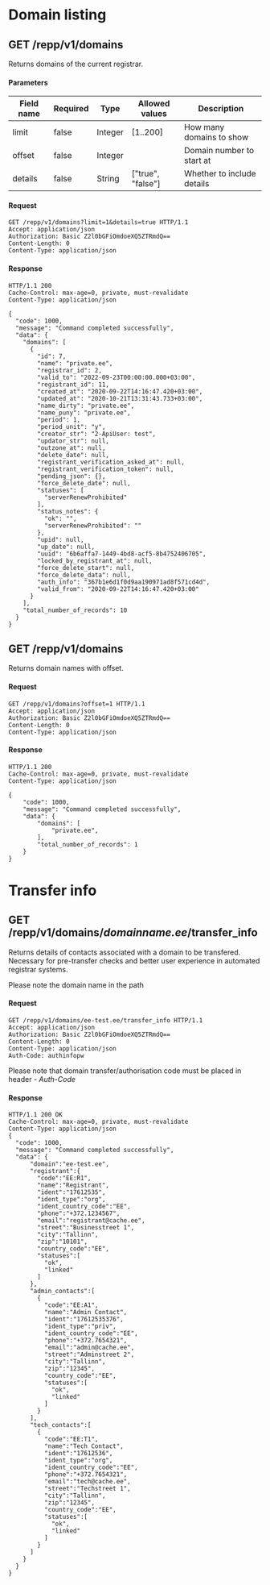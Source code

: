 # Domain listing

## GET /repp/v1/domains
Returns domains of the current registrar.


#### Parameters

| Field name | Required |  Type   |  Allowed values   |        Description         |
| ---------- | -------- |  ----   |  --------------   |        -----------         |
|   limit    |  false   | Integer |     [1..200]      |  How many domains to show  |
|   offset   |  false   | Integer |                   | Domain number to start at  |
|  details   |  false   | String  | ["true", "false"] | Whether to include details |

#### Request
```
GET /repp/v1/domains?limit=1&details=true HTTP/1.1
Accept: application/json
Authorization: Basic Z2l0bGFiOmdoeXQ5ZTRmdQ==
Content-Length: 0
Content-Type: application/json
```

#### Response
```
HTTP/1.1 200
Cache-Control: max-age=0, private, must-revalidate
Content-Type: application/json

{
  "code": 1000,
  "message": "Command completed successfully",
  "data": {
    "domains": [
      {
        "id": 7,
        "name": "private.ee",
        "registrar_id": 2,
        "valid_to": "2022-09-23T00:00:00.000+03:00",
        "registrant_id": 11,
        "created_at": "2020-09-22T14:16:47.420+03:00",
        "updated_at": "2020-10-21T13:31:43.733+03:00",
        "name_dirty": "private.ee",
        "name_puny": "private.ee",
        "period": 1,
        "period_unit": "y",
        "creator_str": "2-ApiUser: test",
        "updator_str": null,
        "outzone_at": null,
        "delete_date": null,
        "registrant_verification_asked_at": null,
        "registrant_verification_token": null,
        "pending_json": {},
        "force_delete_date": null,
        "statuses": [
          "serverRenewProhibited"
        ],
        "status_notes": {
          "ok": "",
          "serverRenewProhibited": ""
        },
        "upid": null,
        "up_date": null,
        "uuid": "6b6affa7-1449-4bd8-acf5-8b4752406705",
        "locked_by_registrant_at": null,
        "force_delete_start": null,
        "force_delete_data": null,
        "auth_info": "367b1e6d1f0d9aa190971ad8f571cd4d",
        "valid_from": "2020-09-22T14:16:47.420+03:00"
      }
    ],
    "total_number_of_records": 10
  }
}
```

## GET /repp/v1/domains
Returns domain names with offset.


#### Request
```
GET /repp/v1/domains?offset=1 HTTP/1.1
Accept: application/json
Authorization: Basic Z2l0bGFiOmdoeXQ5ZTRmdQ==
Content-Length: 0
Content-Type: application/json
```

#### Response
```
HTTP/1.1 200
Cache-Control: max-age=0, private, must-revalidate
Content-Type: application/json

{
    "code": 1000,
    "message": "Command completed successfully",
    "data": {
        "domains": [
            "private.ee",
        ],
        "total_number_of_records": 1
    }
}
```

# Transfer info

## GET /repp/v1/domains/*domainname.ee*/transfer_info
Returns details of contacts associated with a domain to be transfered. Necessary for pre-transfer checks and better user experience in automated registrar systems.

Please note the domain name in the path

#### Request
```
GET /repp/v1/domains/ee-test.ee/transfer_info HTTP/1.1
Accept: application/json
Authorization: Basic Z2l0bGFiOmdoeXQ5ZTRmdQ==
Content-Length: 0
Content-Type: application/json
Auth-Code: authinfopw
```

Please note that domain transfer/authorisation code must be placed in header - *Auth-Code*

#### Response
```
HTTP/1.1 200 OK
Cache-Control: max-age=0, private, must-revalidate
Content-Type: application/json
{
  "code": 1000,
  "message": "Command completed successfully",
  "data": {
      "domain":"ee-test.ee",
      "registrant":{
        "code":"EE:R1",
        "name":"Registrant",
        "ident":"17612535",
        "ident_type":"org",
        "ident_country_code":"EE",
        "phone":"+372.1234567",
        "email":"registrant@cache.ee",
        "street":"Businesstreet 1",
        "city":"Tallinn",
        "zip":"10101",
        "country_code":"EE",
        "statuses":[
          "ok",
          "linked"
        ]
      },
      "admin_contacts":[
        {
          "code":"EE:A1",
          "name":"Admin Contact",
          "ident":"17612535376",
          "ident_type":"priv",
          "ident_country_code":"EE",
          "phone":"+372.7654321",
          "email":"admin@cache.ee",
          "street":"Adminstreet 2",
          "city":"Tallinn",
          "zip":"12345",
          "country_code":"EE",
          "statuses":[
            "ok",
            "linked"
          ]
        }
      ],
      "tech_contacts":[
        {
          "code":"EE:T1",
          "name":"Tech Contact",
          "ident":"17612536",
          "ident_type":"org",
          "ident_country_code":"EE",
          "phone":"+372.7654321",
          "email":"tech@cache.ee",
          "street":"Techstreet 1",
          "city":"Tallinn",
          "zip":"12345",
          "country_code":"EE",
          "statuses":[
            "ok",
            "linked"
          ]
        }
      ]
    }
  }
}
```
